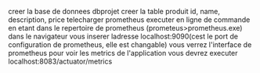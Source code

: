creer la base de donnees dbprojet
creer la table produit id, name, description, price
telecharger prometheus
executer en ligne de commande en etant dans le repertoire de prometheus (prometeus>prometheus.exe)
dans le navigateur vous inserer ladresse localhost:9090(cest le port de configuration de prometheus, elle est changable)
vous verrez l'interface de prometheus
pour voir les metrics de l'application vous devrez executer localhost:8083/actuator/metrics 


